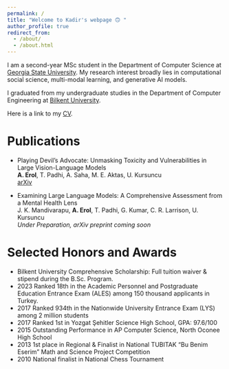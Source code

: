 ```yaml
---
permalink: /
title: "Welcome to Kadir's webpage 🙃 "
author_profile: true
redirect_from: 
  - /about/
  - /about.html
---
```


I am a second-year MSc student in the Department of Computer Science at [Georgia State University](https://www.gsu.edu/). My research interest broadly lies in computational social science, multi-modal learning, and generative AI models.

I graduated from my undergraduate studies in the Department of Computer Engineering at [Bilkent University](https://w3.bilkent.edu.tr/bilkent/).

Here is a link to my [CV](../files/abdulkadir_erol_CV.pdf).

Publications
======
- Playing Devil’s Advocate: Unmasking Toxicity and Vulnerabilities in Large Vision-Language Models <br>
**A. Erol**, T. Padhi, A. Saha, M. E. Aktas, U. Kursuncu <br>
[arXiv](https://arxiv.org/abs/2501.09039)

- Examining Large Language Models: A Comprehensive Assessment from a Mental Health Lens <br>
J. K. Mandivarapu, **A. Erol**, T. Padhi, G. Kumar, C. R. Larrison, U. Kursuncu <br>
*Under Preparation, arXiv preprint coming soon* 

Selected Honors and Awards
======
- Bilkent University Comprehensive Scholarship: Full tuition waiver & stipend during the B.Sc. Program.
- 2023 Ranked 18th in the Academic Personnel and Postgraduate Education Entrance Exam (ALES) among 150 thousand applicants in Turkey.
- 2017 Ranked 934th in the Nationwide University Entrance Exam (LYS) among 2 million students
- 2017 Ranked 1st in Yozgat Şehitler Science High School, GPA: 97.6/100
- 2015 Outstanding Performance in AP Computer Science, North Oconee High School
- 2013 1st place in Regional & Finalist in National TUBITAK “Bu Benim Eserim” Math and Science Project Competition
- 2010 National finalist in National Chess Tournament
